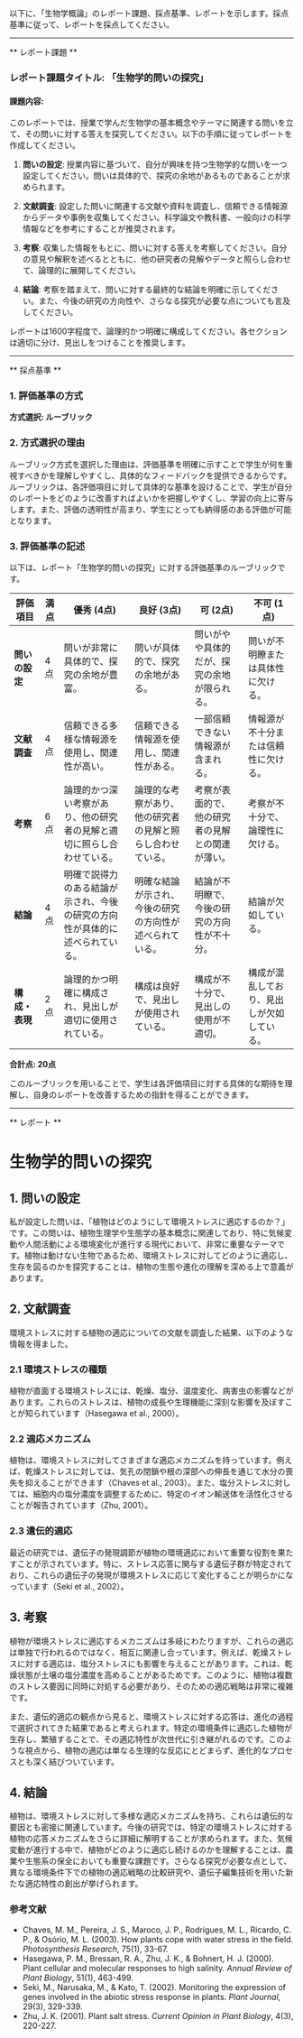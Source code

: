 以下に、「生物学概論」のレポート課題、採点基準、レポートを示します。採点基準に従って、レポートを採点してください。

---------------------------------------
** レポート課題 **

### レポート課題タイトル: 「生物学的問いの探究」

#### 課題内容:
このレポートでは、授業で学んだ生物学の基本概念やテーマに関連する問いを立て、その問いに対する答えを探究してください。以下の手順に従ってレポートを作成してください。

1. **問いの設定**: 授業内容に基づいて、自分が興味を持つ生物学的な問いを一つ設定してください。問いは具体的で、探究の余地があるものであることが求められます。

2. **文献調査**: 設定した問いに関連する文献や資料を調査し、信頼できる情報源からデータや事例を収集してください。科学論文や教科書、一般向けの科学情報などを参考にすることが推奨されます。

3. **考察**: 収集した情報をもとに、問いに対する答えを考察してください。自分の意見や解釈を述べるとともに、他の研究者の見解やデータと照らし合わせて、論理的に展開してください。

4. **結論**: 考察を踏まえて、問いに対する最終的な結論を明確に示してください。また、今後の研究の方向性や、さらなる探究が必要な点についても言及してください。

レポートは1600字程度で、論理的かつ明確に構成してください。各セクションは適切に分け、見出しをつけることを推奨します。

---------------------------------------
** 採点基準 **

### 1. 評価基準の方式
**方式選択: ルーブリック**

### 2. 方式選択の理由
ルーブリック方式を選択した理由は、評価基準を明確に示すことで学生が何を重視すべきかを理解しやすくし、具体的なフィードバックを提供できるからです。ルーブリックは、各評価項目に対して具体的な基準を設けることで、学生が自分のレポートをどのように改善すればよいかを把握しやすくし、学習の向上に寄与します。また、評価の透明性が高まり、学生にとっても納得感のある評価が可能となります。

### 3. 評価基準の記述
以下は、レポート「生物学的問いの探究」に対する評価基準のルーブリックです。

| 評価項目         | 満点 | 優秀 (4点) | 良好 (3点) | 可 (2点) | 不可 (1点) |
|------------------|------|------------|------------|----------|------------|
| **問いの設定**   | 4点  | 問いが非常に具体的で、探究の余地が豊富。 | 問いが具体的で、探究の余地がある。 | 問いがやや具体的だが、探究の余地が限られる。 | 問いが不明瞭または具体性に欠ける。 |
| **文献調査**     | 4点  | 信頼できる多様な情報源を使用し、関連性が高い。 | 信頼できる情報源を使用し、関連性がある。 | 一部信頼できない情報源が含まれる。 | 情報源が不十分または信頼性に欠ける。 |
| **考察**         | 6点  | 論理的かつ深い考察があり、他の研究者の見解と適切に照らし合わせている。 | 論理的な考察があり、他の研究者の見解と照らし合わせている。 | 考察が表面的で、他の研究者の見解との関連が薄い。 | 考察が不十分で、論理性に欠ける。 |
| **結論**         | 4点  | 明確で説得力のある結論が示され、今後の研究の方向性が具体的に述べられている。 | 明確な結論が示され、今後の研究の方向性が述べられている。 | 結論が不明瞭で、今後の研究の方向性が不十分。 | 結論が欠如している。 |
| **構成・表現**   | 2点  | 論理的かつ明確に構成され、見出しが適切に使用されている。 | 構成は良好で、見出しが使用されている。 | 構成が不十分で、見出しの使用が不適切。 | 構成が混乱しており、見出しが欠如している。 |

**合計点: 20点** 

このルーブリックを用いることで、学生は各評価項目に対する具体的な期待を理解し、自身のレポートを改善するための指針を得ることができます。

---------------------------------------
** レポート **
# 生物学的問いの探究

## 1. 問いの設定

私が設定した問いは、「植物はどのようにして環境ストレスに適応するのか？」です。この問いは、植物生理学や生態学の基本概念に関連しており、特に気候変動や人間活動による環境変化が進行する現代において、非常に重要なテーマです。植物は動けない生物であるため、環境ストレスに対してどのように適応し、生存を図るのかを探究することは、植物の生態や進化の理解を深める上で意義があります。

## 2. 文献調査

環境ストレスに対する植物の適応についての文献を調査した結果、以下のような情報を得ました。

### 2.1 環境ストレスの種類

植物が直面する環境ストレスには、乾燥、塩分、温度変化、病害虫の影響などがあります。これらのストレスは、植物の成長や生理機能に深刻な影響を及ぼすことが知られています（Hasegawa et al., 2000）。

### 2.2 適応メカニズム

植物は、環境ストレスに対してさまざまな適応メカニズムを持っています。例えば、乾燥ストレスに対しては、気孔の閉鎖や根の深部への伸長を通じて水分の喪失を抑えることができます（Chaves et al., 2003）。また、塩分ストレスに対しては、細胞内の塩分濃度を調整するために、特定のイオン輸送体を活性化させることが報告されています（Zhu, 2001）。

### 2.3 遺伝的適応

最近の研究では、遺伝子の発現調節が植物の環境適応において重要な役割を果たすことが示されています。特に、ストレス応答に関与する遺伝子群が特定されており、これらの遺伝子の発現が環境ストレスに応じて変化することが明らかになっています（Seki et al., 2002）。

## 3. 考察

植物が環境ストレスに適応するメカニズムは多岐にわたりますが、これらの適応は単独で行われるのではなく、相互に関連し合っています。例えば、乾燥ストレスに対する適応は、塩分ストレスにも影響を与えることがあります。これは、乾燥状態が土壌の塩分濃度を高めることがあるためです。このように、植物は複数のストレス要因に同時に対処する必要があり、そのための適応戦略は非常に複雑です。

また、遺伝的適応の観点から見ると、環境ストレスに対する応答は、進化の過程で選択されてきた結果であると考えられます。特定の環境条件に適応した植物が生存し、繁殖することで、その適応特性が次世代に引き継がれるのです。このような視点から、植物の適応は単なる生理的な反応にとどまらず、進化的なプロセスとも深く結びついています。

## 4. 結論

植物は、環境ストレスに対して多様な適応メカニズムを持ち、これらは遺伝的な要因とも密接に関連しています。今後の研究では、特定の環境ストレスに対する植物の応答メカニズムをさらに詳細に解明することが求められます。また、気候変動が進行する中で、植物がどのように適応し続けるのかを理解することは、農業や生態系の保全においても重要な課題です。さらなる探究が必要な点として、異なる環境条件下での植物の適応戦略の比較研究や、遺伝子編集技術を用いた新たな適応特性の創出が挙げられます。

### 参考文献

- Chaves, M. M., Pereira, J. S., Maroco, J. P., Rodrigues, M. L., Ricardo, C. P., & Osório, M. L. (2003). How plants cope with water stress in the field. *Photosynthesis Research*, 75(1), 33-67.
- Hasegawa, P. M., Bressan, R. A., Zhu, J. K., & Bohnert, H. J. (2000). Plant cellular and molecular responses to high salinity. *Annual Review of Plant Biology*, 51(1), 463-499.
- Seki, M., Narusaka, M., & Kato, T. (2002). Monitoring the expression of genes involved in the abiotic stress response in plants. *Plant Journal*, 29(3), 329-339.
- Zhu, J. K. (2001). Plant salt stress. *Current Opinion in Plant Biology*, 4(3), 220-227.

